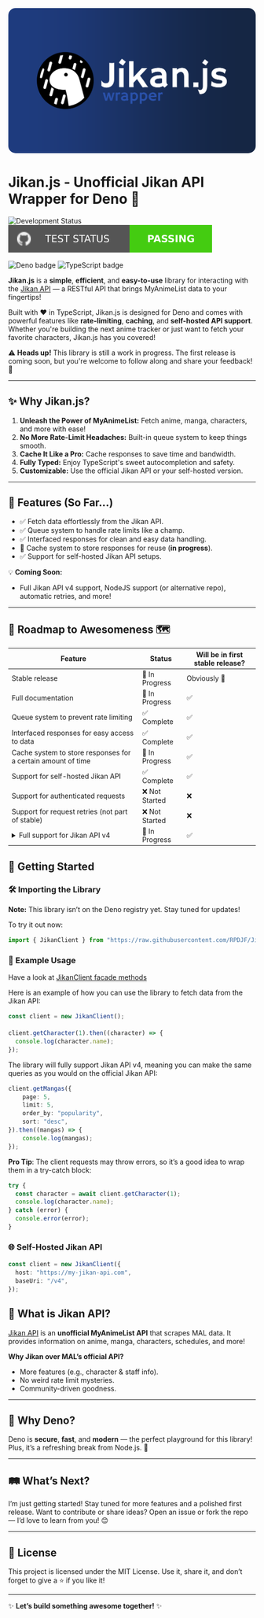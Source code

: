 <img src="meta/banner.svg" alt="Jikan.js Banner" style="border-radius: 15px;">

# Jikan.js - Unofficial Jikan API Wrapper for Deno 🚀

![Development Status](https://img.shields.io/badge/Status-In%20Development-orange?style=for-the-badge&logo=github)
![Test Status](https://raw.githubusercontent.com/RPDJF/Jikan.js/refs/heads/main/meta/statusBadge.svg)

![Deno badge](https://img.shields.io/badge/Deno-464647?style=for-the-badge&logo=deno&logoColor=white)
![TypeScript badge](https://img.shields.io/badge/TypeScript-3178C6?style=for-the-badge&logo=typescript&logoColor=white)

**Jikan.js** is a **simple**, **efficient**, and **easy-to-use** library for
interacting with the [Jikan API](https://github.com/jikan-me/jikan) — a RESTful
API that brings MyAnimeList data to your fingertips!

Built with ❤️ in TypeScript, Jikan.js is designed for Deno and comes with
powerful features like **rate-limiting**, **caching**, and **self-hosted API
support**. Whether you're building the next anime tracker or just want to fetch
your favorite characters, Jikan.js has you covered!

⚠️ **Heads up!** This library is still a work in progress. The first release is
coming soon, but you're welcome to follow along and share your feedback! 🙌

---

## ✨ Why Jikan.js?

1. **Unleash the Power of MyAnimeList:** Fetch anime, manga, characters, and
   more with ease!
2. **No More Rate-Limit Headaches:** Built-in queue system to keep things
   smooth.
3. **Cache It Like a Pro:** Cache responses to save time and bandwidth.
4. **Fully Typed:** Enjoy TypeScript's sweet autocompletion and safety.
5. **Customizable:** Use the official Jikan API or your self-hosted version.

---

## 🌟 Features (So Far...)

- ✅ Fetch data effortlessly from the Jikan API.
- ✅ Queue system to handle rate limits like a champ.
- ✅ Interfaced responses for clean and easy data handling.
- 🔄 Cache system to store responses for reuse (**in progress**).
- ✅ Support for self-hosted Jikan API setups.

💡 **Coming Soon:**

- Full Jikan API v4 support, NodeJS support (or alternative repo), automatic
  retries, and more!

---

## 🚧 Roadmap to Awesomeness 🗺️

<table>
  <thead>
    <tr>
      <th>Feature</th>
      <th>Status</th>
	  <th>Will be in first stable release?</th>
    </tr>
  </thead>
  <tbody>
    <tr>
      <td>Stable release</td>
      <td>🔄 In Progress</td>
	  <td>Obviously 🥲</td>
    </tr>
    <tr>
      <td>Full documentation</td>
      <td>🔄 In Progress</td>
	  <td>✅</td>
    </tr>
    <tr>
      <td>Queue system to prevent rate limiting</td>
      <td>✅ Complete</td>
	  <td>✅</td>
    </tr>
    <tr>
      <td>Interfaced responses for easy access to data</td>
      <td>✅ Complete</td>
	  <td>✅</td>
    </tr>
    <tr>
      <td>Cache system to store responses for a certain amount of time</td>
      <td>🔄 In Progress</td>
	  <td>✅</td>
    </tr>
    <tr>
      <td>Support for self-hosted Jikan API</td>
      <td>✅ Complete</td>
	  <td>✅</td>
    </tr>
    <tr>
      <td>Support for authenticated requests</td>
      <td>❌ Not Started</td>
	  <td>❌</td>
    </tr>
	<tr>
	  <td>Support for request retries (not part of stable)</td>
	  <td>❌ Not Started</td>
	  <td>❌</td>
    <tr>
      <td>
        <details>
          <summary>Full support for Jikan API v4</summary>
          <table>
            <thead>
              <tr>
                <th>Sub-feature</th>
                <th>Status</th>
              </tr>
            </thead>
            <tbody>
              <tr>
                <td>Anime</td>
                <td>✅ Complete</td>
              </tr>
              <tr>
                <td>Characters</td>
                <td>✅ Complete</td>
              </tr>
              <tr>
                <td>Clubs</td>
                <td>❌ Not Started</td>
              </tr>
              <tr>
                <td>Genres</td>
                <td>❌ Not Started</td>
              </tr>
              <tr>
                <td>Magazines</td>
                <td>❌ Not Started</td>
              </tr>
              <tr>
                <td>Manga</td>
                <td>🔄 In Progress</td>
              </tr>
              <tr>
                <td>People</td>
                <td>❌ Not Started</td>
              </tr>
              <tr>
                <td>Producers</td>
                <td>❌ Not Started</td>
              </tr>
              <tr>
                <td>Random</td>
                <td>❌ Not Started</td>
              </tr>
              <tr>
                <td>Recommendations</td>
                <td>❌ Not Started</td>
              </tr>
              <tr>
                <td>Reviews</td>
                <td>❌ Not Started</td>
              </tr>
              <tr>
                <td>Schedules</td>
                <td>❌ Not Started</td>
              </tr>
              <tr>
                <td>Users</td>
                <td>❌ Not Started</td>
              </tr>
              <tr>
                <td>Seasons</td>
                <td>❌ Not Started</td>
              </tr>
              <tr>
                <td>Top</td>
                <td>❌ Not Started</td>
              </tr>
              <tr>
                <td>Watch</td>
                <td>❌ Not Started</td>
              </tr>
            </tbody>
          </table>
        </details>
      </td>
      <td>🔄 In Progress</td>
	  <td>✅</td>
    </tr>
  </tbody>
</table>

## 🚀 Getting Started

### 🛠️ Importing the Library

**Note:** This library isn’t on the Deno registry yet. Stay tuned for updates!

To try it out now:

```typescript
import { JikanClient } from "https://raw.githubusercontent.com/RPDJF/Jikan.js/refs/heads/main/src/index.ts";
```

### 🎯 Example Usage

Have a look at [JikanClient facade methods](https://rpdjf.github.io/Jikan.js/~/JikanClient.html#methods)

Here is an example of how you can use the library to fetch data from the Jikan
API:

```typescript
const client = new JikanClient();

client.getCharacter(1).then((character) => {
  console.log(character.name);
});
```

The library will fully support Jikan API v4, meaning you can make the same queries as you would on the official Jikan API:
```typescript
client.getMangas({
	page: 5,
	limit: 5,
	order_by: "popularity",
	sort: "desc",
}).then((mangas) => {
	console.log(mangas);
});
```

**Pro Tip**: The client requests may throw errors, so it’s a good idea to wrap them in a try-catch block:

```typescript
try {
  const character = await client.getCharacter(1);
  console.log(character.name);
} catch (error) {
  console.error(error);
}
```

### 🌐 Self-Hosted Jikan API

```typescript
const client = new JikanClient({
  host: "https://my-jikan-api.com",
  baseUri: "/v4",
});
```

## 💬 What is Jikan API?

[Jikan API](https://github.com/jikan-me/jikan) is an **unofficial MyAnimeList
API** that scrapes MAL data. It provides information on anime, manga,
characters, schedules, and more!

**Why Jikan over MAL’s official API?**

- More features (e.g., character & staff info).
- No weird rate limit mysteries.
- Community-driven goodness.

---

## 🌌 Why Deno?

Deno is **secure**, **fast**, and **modern** — the perfect playground for this
library! Plus, it’s a refreshing break from Node.js. 🦕

---

## 🛤️ What’s Next?

I’m just getting started! Stay tuned for more features and a polished first
release. Want to contribute or share ideas? Open an issue or fork the repo — I’d
love to learn from you! 😊

---

## 📜 License

This project is licensed under the MIT License. Use it, share it, and don’t
forget to give a ⭐ if you like it!

---

✨ **Let’s build something awesome together!** ✨
